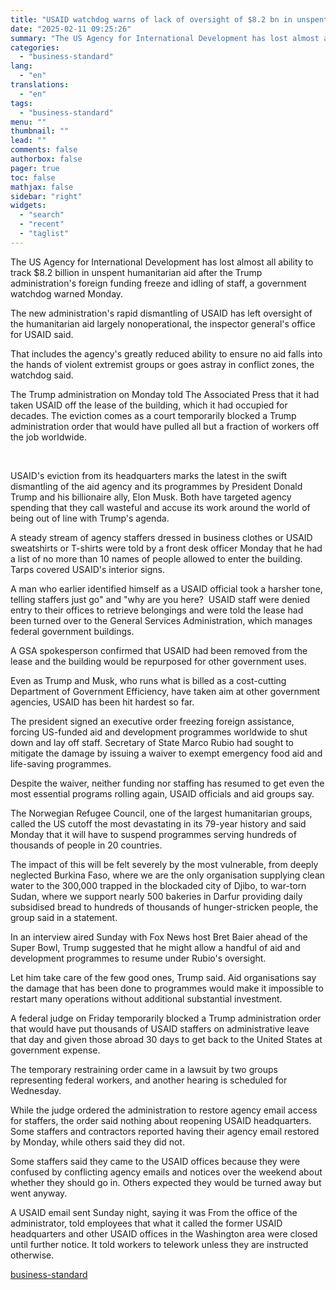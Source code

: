 ```yaml
---
title: "USAID watchdog warns of lack of oversight of $8.2 bn in unspent aid"
date: "2025-02-11 09:25:26"
summary: "The US Agency for International Development has lost almost all ability to track $8.2 billion in unspent humanitarian aid after the Trump administration's foreign funding freeze and idling of staff, a government watchdog warned Monday. The new administration's rapid dismantling of USAID has left oversight of the humanitarian aid largely..."
categories:
  - "business-standard"
lang:
  - "en"
translations:
  - "en"
tags:
  - "business-standard"
menu: ""
thumbnail: ""
lead: ""
comments: false
authorbox: false
pager: true
toc: false
mathjax: false
sidebar: "right"
widgets:
  - "search"
  - "recent"
  - "taglist"
---
```


The US Agency for International Development has lost almost all ability to track $8.2 billion in unspent humanitarian aid after the Trump administration's foreign funding freeze and idling of staff, a government watchdog warned Monday.

The new administration's rapid dismantling of USAID has left oversight of the humanitarian aid largely nonoperational, the inspector general's office for USAID said.

That includes the agency's greatly reduced ability to ensure no aid falls into the hands of violent extremist groups or goes astray in conflict zones, the watchdog said.

The Trump administration on Monday told The Associated Press that it had taken USAID off the lease of the building, which it had occupied for decades. The eviction comes as a court temporarily blocked a Trump administration order that would have pulled all but a fraction of workers off the job worldwide.

 

USAID's eviction from its headquarters marks the latest in the swift dismantling of the aid agency and its programmes by President Donald Trump and his billionaire ally, Elon Musk. Both have targeted agency spending that they call wasteful and accuse its work around the world of being out of line with Trump's agenda.

A steady stream of agency staffers dressed in business clothes or USAID sweatshirts or T-shirts were told by a front desk officer Monday that he had a list of no more than 10 names of people allowed to enter the building. Tarps covered USAID's interior signs.

A man who earlier identified himself as a USAID official took a harsher tone, telling staffers just go" and "why are you here? 
USAID staff were denied entry to their offices to retrieve belongings and were told the lease had been turned over to the General Services Administration, which manages federal government buildings.

A GSA spokesperson confirmed that USAID had been removed from the lease and the building would be repurposed for other government uses.

Even as Trump and Musk, who runs what is billed as a cost-cutting Department of Government Efficiency, have taken aim at other government agencies, USAID has been hit hardest so far.

The president signed an executive order freezing foreign assistance, forcing US-funded aid and development programmes worldwide to shut down and lay off staff. Secretary of State Marco Rubio had sought to mitigate the damage by issuing a waiver to exempt emergency food aid and life-saving programmes.

Despite the waiver, neither funding nor staffing has resumed to get even the most essential programs rolling again, USAID officials and aid groups say.

The Norwegian Refugee Council, one of the largest humanitarian groups, called the US cutoff the most devastating in its 79-year history and said Monday that it will have to suspend programmes serving hundreds of thousands of people in 20 countries.

The impact of this will be felt severely by the most vulnerable, from deeply neglected Burkina Faso, where we are the only organisation supplying clean water to the 300,000 trapped in the blockaded city of Djibo, to war-torn Sudan, where we support nearly 500 bakeries in Darfur providing daily subsidised bread to hundreds of thousands of hunger-stricken people, the group said in a statement.

In an interview aired Sunday with Fox News host Bret Baier ahead of the Super Bowl, Trump suggested that he might allow a handful of aid and development programmes to resume under Rubio's oversight.

Let him take care of the few good ones, Trump said. Aid organisations say the damage that has been done to programmes would make it impossible to restart many operations without additional substantial investment.

A federal judge on Friday temporarily blocked a Trump administration order that would have put thousands of USAID staffers on administrative leave that day and given those abroad 30 days to get back to the United States at government expense.

The temporary restraining order came in a lawsuit by two groups representing federal workers, and another hearing is scheduled for Wednesday.

While the judge ordered the administration to restore agency email access for staffers, the order said nothing about reopening USAID headquarters. Some staffers and contractors reported having their agency email restored by Monday, while others said they did not.

Some staffers said they came to the USAID offices because they were confused by conflicting agency emails and notices over the weekend about whether they should go in. Others expected they would be turned away but went anyway.

A USAID email sent Sunday night, saying it was From the office of the administrator, told employees that what it called the former USAID headquarters and other USAID offices in the Washington area were closed until further notice. It told workers to telework unless they are instructed otherwise.

[business-standard](https://www.business-standard.com/world-news/usaid-watchdog-warns-of-lack-of-oversight-of-8-2-bn-in-unspent-aid-125021100055_1.html)
